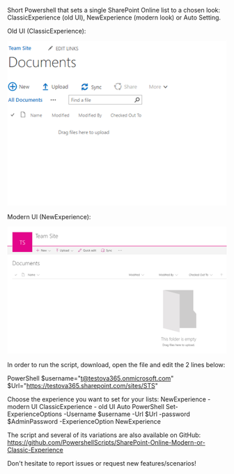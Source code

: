 Short Powershell that sets a single SharePoint Online list to a chosen look: ClassicExperience (old UI), NewExperience (modern look) or Auto Setting.

 

Old UI (ClassicExperience):

<img src="../Set all lists to New or Classic Experience/Capture465.PNG">

Modern UI (NewExperience):

<img src="../Set all lists to New or Classic Experience/Capture466.PNG">
 

 

In order to run the script, download, open the file and edit the 2 lines below:

 

PowerShell
$username="t@testova365.onmicrosoft.com" 
$Url="https://testova365.sharepoint.com/sites/STS"
 
 

Choose the experience you want to set for your lists:
NewExperience - modern UI
ClassicExperience - old UI
Auto
PowerShell
Set-ExperienceOptions -Username $username -Url $Url -password $AdminPassword -ExperienceOption  NewExperience
 
 

 

The script and several of its variations are also available on GitHub: https://github.com/PowershellScripts/SharePoint-Online-Modern-or-Classic-Experience

 

Don't hesitate to report issues or request new features/scenarios!
